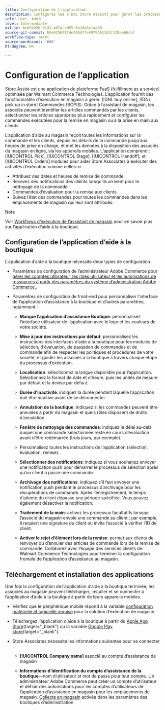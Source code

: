 ```yaml
---
title: Configuration de l’application
description: Configurez les [!DNL Store Assist] pour gérer les processus d’exécution de magasin de bout en bout et les processus d’achat en ligne, sélectionnez dans les commandes de magasin.
role: User, Admin
level: Intermediate
exl-id: bcb5b02b-0141-407a-ad55-6e10e8e1aa90
source-git-commit: 68e615671f4e465d7fe89794613dbf129ae66dbf
workflow-type: tm+mt
source-wordcount: '606'
ht-degree: 0%

---
```


# Configuration de l’application

Store Assist est une application de plateforme FaaS (fulfillment as a service) optimisée par Walmart Commerce Technologies. L’application fournit des fonctionnalités d’exécution en magasin à gérer. [!DNL buy online], [!DNL pick up in store] Commandes (BOPIS).  Grâce à l’assistant de magasin, les associés peuvent identifier les articles commandés par les clients, sélectionner les articles appropriés plus rapidement et configurer les commandes exécutées pour la remise en magasin ou à la prise en main aux clients.

L’application d’aide au magasin reçoit toutes les informations sur la commande et les clients, depuis les détails de la commande jusqu’aux heures de prise en charge, et met les données à la disposition des associés du magasin en ligne, via les appareils mobiles. L’application comprend : [!UICONTROL Pick], [!UICONTROL Stage], [!UICONTROL Handoff], et [!UICONTROL Orders] modules pour aider Store Associates à exécuter des activités d’exécution comme celles-ci :

- Attribuez des dates et heures de remise de commande.
- Recevez des notifications des clients lorsqu’ils arrivent pour le nettoyage de la commande.
- Commandes d’évaluation pour la remise aux clients.
- Suivez l’état des commandes pour toutes les commandes dans les emplacements de magasin qui leur sont attribués.

>[!NOTE]
>
>Voir [Workflows d’exécution de l’assistant de magasin](store-assist-modules.md) pour en savoir plus sur l’application d’aide à la boutique.

## Configuration de l’application d’aide à la boutique

L’application d’aide à la boutique nécessite deux types de configuration :

- Paramètres de configuration de l’administrateur Adobe Commerce pour [gérer les comptes utilisateur, les rôles utilisateur et les autorisations de ressources à partir des paramètres du système d’administration Adobe Commerce.](user-setup.md).

- Paramètres de configuration de front-end pour personnaliser l’interface de l’application d’assistance à la boutique et d’autres paramètres, notamment :

   - **Marque l’application d’assistance Boutique**: personnalisez l’interface utilisateur de l’application avec le logo et les couleurs de votre société.

   - **Mise à jour des instructions par défaut**: personnalisez les instructions des interfaces d’aide à la boutique pour les modules de sélection, d’évaluation, de passation de commandes et de commande afin de respecter les politiques et procédures de votre société, et guidez les associés à la boutique à travers chaque étape du processus d’exécution.

   - **Localisation**: sélectionnez la langue disponible pour l’application. Sélectionnez le format de date et d’heure, puis les unités de mesure par défaut et la devise par défaut.

   - **Durée d’inactivité**: indiquez la durée pendant laquelle l’application doit être inactive avant de se déconnecter.

   - **Annulation de la boutique**: indiquez si les commandes peuvent être annulées à partir du magasin et quels rôles disposent de droits d’annulation.

   - **Fenêtre de nettoyage des commandes**: indiquez le délai au-delà duquel une commande sélectionnée reste en cours d’évaluation avant d’être redémarrée (trois jours, par exemple).

   - Personnalisez toutes les instructions de l’application (sélection, évaluation, remise).

   - **Sélectionner des notifications**: indiquez si vous souhaitez envoyer une notification push pour démarrer le processus de sélection après qu’un client a passé une commande.

   - **Archivage des notifications**: indiquez s’il faut envoyer une notification push pendant le processus d’archivage pour les récupérations de commande. Après l’enregistrement, le temps d’attente du client dépasse une période spécifiée. Vous pouvez également désactiver la notification.

   - **Traitement de la main**: activez les processus facultatifs lorsque l’associé du magasin envoie une commande au client ; par exemple, il requiert une signature du client ou invite l’associé à vérifier l’ID de client.

   - **Activer le rejet d’élément lors de la remise**: permet aux clients de renvoyer ou d’annuler des articles de commande lors de la remise de commande.
   Collaborez avec l’équipe des services clients de Walmart Commerce Technologies pour terminer la configuration frontale de l’application d’assistance au magasin.

## Téléchargement et installation des applications

Une fois la configuration de l’application d’aide à la boutique terminée, les associés au magasin peuvent télécharger, installer et se connecter à l’application d’aide à la boutique à partir de leurs appareils mobiles.

- Vérifiez que le périphérique mobile répond à la variable [configuration matérielle et logicielle requise](solution-requirements.md#store-assist-app-requirements) pour la solution d’exécution de magasin.

- Téléchargez l’application d’aide à la boutique à partir du [Apple App Store](https://apps.apple.com/us/app/store-assist-by-walmart/id1609281539){target=&quot;_blank&quot;} ou la variable [Google Play store](https://play.google.com/store/apps/details?id=com.walmart.faas.storeassist){target=&quot;_blank&quot;}.

- Store Associates nécessite les informations suivantes pour se connecter :

   - **[!UICONTROL Company name]** associé au compte d’assistance de magasin

   - **Informations d’identification du compte d’assistance de la boutique**—nom d’utilisateur et mot de passe pour leur compte.
   Un administrateur Adobe Commerce peut créer un compte d’utilisateur et définir des autorisations pour les comptes d’utilisateurs de l’application d’assistance en magasin pour les emplacements de magasin. [Collecte en magasin](merchant-store-configuration.md#pickup-location-configuration) activée dans les paramètres des boutiques d’administration.
